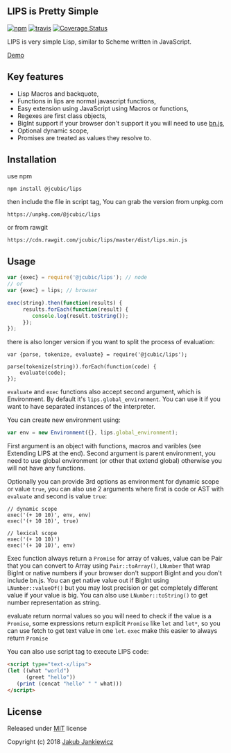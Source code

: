## LIPS is Pretty Simple

[![npm](https://img.shields.io/badge/npm-0.5.4-blue.svg)](https://www.npmjs.com/package/@jcubic/lips)
[![travis](https://travis-ci.org/jcubic/jquery.terminal.svg?branch=master&d939148af26e2bca9184488f22aecf1d1e13e9f4)](https://travis-ci.org/jcubic/jquery.terminal)
[![Coverage Status](https://coveralls.io/repos/github/jcubic/lips/badge.svg?branch=master&60344fd3539909db22af3efb7138097d)](https://coveralls.io/github/jcubic/lips?branch=master)


LIPS is very simple Lisp, similar to Scheme written in JavaScript.

[Demo](https://jcubic.github.io/lips/#demo)

## Key features

* Lisp Macros and backquote,
* Functions in lips are normal javascript functions,
* Easy extension using JavaScript using Macros or functions,
* Regexes are first class objects,
* BigInt support if your browser don't support it you will need to use [bn.js](https://github.com/indutny/bn.js/),
* Optional dynamic scope,
* Promises are treated as values they resolve to.

## Installation

use npm

```
npm install @jcubic/lips
```

then include the file in script tag, You can grab the version from unpkg.com

```
https://unpkg.com/@jcubic/lips
```

or from rawgit

```
https://cdn.rawgit.com/jcubic/lips/master/dist/lips.min.js
```

## Usage

```javascript
var {exec} = require('@jcubic/lips'); // node
// or
var {exec} = lips; // browser

exec(string).then(function(results) {
     results.forEach(function(result) {
        console.log(result.toString());
     });
});
```

there is also longer version if you want to split the process of evaluation:

```
var {parse, tokenize, evaluate} = require('@jcubic/lips');

parse(tokenize(string)).forEach(function(code) {
    evaluate(code);
});
```

`evaluate` and `exec` functions also accept second argument, which is Environment.
By default it's `lips.global_environment`. You can use it if you want to
have separated instances of the interpreter.

You can create new environment using:

```javascript
var env = new Environment({}, lips.global_environment);
```

First argument is an object with functions, macros and varibles (see Extending LIPS at the end).
Second argument is parent environment, you need to use global environment (or other that extend global)
otherwise you will not have any functions.

Optionally you can provide 3rd options as environment for dynamic scope or value `true`, you can also use 2 arguments where first is code or AST with `evaluate` and second is value `true`:

```
// dynamic scope
exec('(+ 10 10)', env, env)
exec('(+ 10 10)', true)

// lexical scope
exec('(+ 10 10)')
exec('(+ 10 10)', env)
```

Exec function always return a `Promise` for array of values, value can be Pair that you can convert to Array
using `Pair::toArray()`, `LNumber` that wrap BigInt or native numbers if your browser don't support BigInt and
you don't include bn.js. You can get native value out if BigInt using `LNumber::valueOf()` but you may lost precision
or get completely different value if your value is big. You can also use `LNumber::toString()` to get
number representation as string.

evaluate return normal values so you will need to check if the value is a `Promise`, some expressions return
explicit `Promise` like `let` and `let*`, so you can use fetch to get text value in one `let`. `exec` make this
easier to always return `Promise`

You can also use script tag to execute LIPS code:

```html
<script type="text-x/lips">
(let ((what "world")
      (greet "hello"))
   (print (concat "hello" " " what)))
</script>
```

## License

Released under [MIT](http://opensource.org/licenses/MIT) license

Copyright (c) 2018 [Jakub Jankiewicz](http://jcubic.pl/jakub-jankiewicz)

